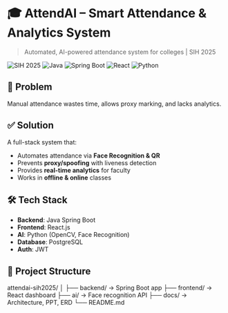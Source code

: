 # 🎓 AttendAI – Smart Attendance & Analytics System

> Automated, AI-powered attendance system for colleges | SIH 2025

![SIH 2025](https://img.shields.io/badge/SIH-2025-blue)
![Java](https://img.shields.io/badge/Java-17+-red)
![Spring Boot](https://img.shields.io/badge/Spring_Boot-3.x-brightgreen)
![React](https://img.shields.io/badge/React.js-Frontend-blueviolet)
![Python](https://img.shields.io/badge/Python-AI%20Module-yellow)

## 🎯 Problem
Manual attendance wastes time, allows proxy marking, and lacks analytics.

## ✅ Solution
A full-stack system that:
- Automates attendance via **Face Recognition & QR**
- Prevents **proxy/spoofing** with liveness detection
- Provides **real-time analytics** for faculty
- Works in **offline & online** classes

## 🛠️ Tech Stack
- **Backend**: Java Spring Boot
- **Frontend**: React.js
- **AI**: Python (OpenCV, Face Recognition)
- **Database**: PostgreSQL
- **Auth**: JWT

## 📂 Project Structure
attendai-sih2025/
│
├── backend/ → Spring Boot app
├── frontend/ → React dashboard
├── ai/ → Face recognition API
├── docs/ → Architecture, PPT, ERD
└── README.md
